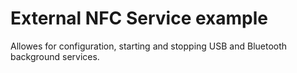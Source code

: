 # External NFC Service example
Allowes for configuration, starting and stopping USB and Bluetooth background services. 

